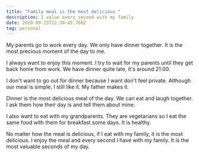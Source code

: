 ```yaml
---
title: "Family meal is the most delicious "
description: I value every second with my family
date: 2020-09-25T12:39:45.766Z
tag: personal
---
```

My parents go to work every day. We only have dinner together. It is the most precious moment of the day to me.

I always want to enjoy this moment. I try to wait for my parents until they get back home from work. We have dinner quite late, it's around 21:00.

I don't want to go out for dinner because I want don't feel private. Although our meal is simple, I still like it. My father makes it. 

Dinner is the most delicious meal of the day. We can eat and laugh together. I ask them how their day is and tell them about mine.

I also want to eat with my grandparents. They are vegetarians so I eat the same food with them for breakfast some days. It is healthy.

No matter how the meal is delicious, if I eat with my family, it is the most delicious. I enjoy the meal and every second I have with my family. It is the most valuable seconds of my day.